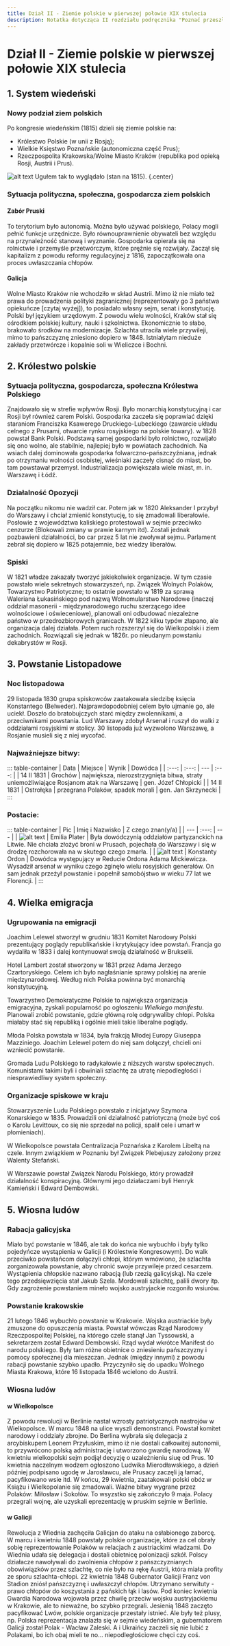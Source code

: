 ```yaml
---
title: Dział II - Ziemie polskie w pierwszej połowie XIX stulecia
description: Notatka dotycząca II rozdziału podręcznika "Poznać przeszłość 3" wydawnictwa Nowej Ery.
---
```


# Dział II - Ziemie polskie w pierwszej połowie XIX stulecia

## 1. System wiedeński

### Nowy podział ziem polskich

Po kongresie wiedeńskim (1815) dzieli się ziemie polskie na:
- Królestwo Polskie (w unii z Rosją);
- Wielkie Księstwo Poznańskie (autonomiczna część Prus);
- Rzeczpospolita Krakowska/Wolne Miasto Kraków (republika pod opieką Rosji, Austrii i Prus).

![alt text](/2-dzial/krolestwo-polskie.png)
Ugułem tak to wyglądało (stan na 1815). {.center}

### Sytuacja polityczna, społeczna, gospodarcza ziem polskich

#### Zabór Pruski

To terytorium było autonomią. Można było używać polskiego, Polacy mogli pełnić funkcje urzędnicze. Było równouprawnienie obywateli bez względu na przynależność stanową i wyznanie. Gospodarka opierała się na rolnictwie i przemyśle przetwórczym, które prężnie się rozwijały. Zaczął się kapitalizm z powodu reformy regulacyjnej z 1816, zapoczątkowała ona proces uwłaszczania chłopów.

#### Galicja

Wolne Miasto Kraków nie wchodziło w skład Austrii. Mimo iż nie miało też prawa do prowadzenia polityki zagranicznej (reprezentowały go 3 państwa opiekuńcze [czytaj wyżej]), to posiadało własny sejm, senat i konstytucję. Polski był językiem urzędowym. Z powodu wielu wolności, Kraków stał się ośrodkiem polskiej kultury, nauki i szkolnictwa. Ekonomicznie to słabo, brakowało środków na modernizacje. Szlachta utraciła wiele przywileji, mimo to pańszczyznę zniesiono dopiero w 1848. Istniałytam nieduże zakłady przetwórcze i kopalnie soli w Wieliczce i Bochni.

## 2. Królestwo polskie

### Sytuacja polityczna, gospodarcza, społeczna Królestwa Polskiego

Znajdowało się w strefie wpływów Rosji. Było monarchią konstytucyjną i car Rosji był również carem Polski. Gospodarka zaczeła się poprawiać dzięki staraniom Franciszka Ksawerego Druckiego-Lubeckiego (zawarcie układu celnego z Prusami, otwarcie rynku rosyjskiego na polskie towary). w 1828 powstał Bank Polski. Podstawą samej gospodarki było rolnictwo, rozwijało się ono wolno, ale stabilnie, najlepiej było w powiatach zachodnich. Na wsiach dalej dominowała gospodarka folwarczno-pańszczyźniana, jednak po otrzymaniu wolności osobistej, wieśniaki zaczeły cisnąć do miast, bo tam powstawał przemysł. Industrializacja powiększała wiele miast, m. in. Warszawę i Łódź.

### Działalność Opozycji

Na początku nikomu nie wadził car. Potem jak w 1820 Aleksander I przybył do Warszawy i chciał zmienić konstytucję, to się zmadowali liberałowie. Posłowie z województwa kaliskiego protestowali w sejmie przeciwko cenzurze (Blokowali zmiany w prawie karnym itd). Zostali jednak pozbawieni działalności, bo car przez 5 lat nie zwoływał sejmu. Parlament zebrał się dopiero w 1825 potajemnie, bez wiedzy liberałów.

### Spiski

W 1821 władze zakazały tworzyć jakiekolwiek organizacje. W tym czasie powstało wiele sekretnych stowarzyszeń, np. Związek Wolnych Polaków, Towarzystwo Patriotyczne; to ostatnie powstało w 1819 za sprawą Waleriana Łukasińskiego pod nazwą Wolnomularstwo Narodowe (inaczej oddział masonerii - międzynarodowego ruchu szerzącego idee wolnościowe i oświeceniowe), planowali oni odbudować niezależne państwo w przedrozbiorowych granicach. W 1822 kilku typów złapano, ale organizacja dalej działała. Potem ruch rozszerzył się do Wielkopolski i ziem zachodnich. Rozwiązali się jednak w 1826r. po nieudanym powstaniu dekabrystów w Rosji.

## 3. Powstanie Listopadowe

### Noc listopadowa
29 listopada 1830 grupa spiskowców zaatakowała siedzibę księcia Konstantego (Belweder). Najprawdopodobniej celem było ujmanie go, ale uciekł. Doszło do bratobujczych starć między zwolennikami, a przeciwnikami powstania. Lud Warszawy zdobył Arsenał i ruszył do walki z oddziałami rosyjskimi w stolicy. 30 listopada już wyzwolono Warszawę, a Rosjanie musieli się z niej wycofać.

### Najważniejsze bitwy:

::: table-container
| Data | Miejsce | Wynik | Dowódca |
| :---:  | :---:  | --- | :---:  |
| 14 II 1831 | Grochów | największa, nierozstrzygnięta bitwa, straty uniemożliwiające Rosjanom atak na Warszawę | gen. Józef Chłopicki |
| 14 II 1831 | Ostrołęka | przegrana Polaków, spadek morali | gen. Jan Skrzynecki |
:::

### Postacie:

::: table-container
| Pic | Imię i Nazwisko | Z czego znan(y/a) |
| --- | :---: | --- |
| ![alt text](/2-dzial/Emilia_Plater.png) | Emilia Plater | Była dowódczynią oddziałów partyzanckich na Litwie. Nie chciała złożyć broni w Prusach, pojechała do Warszawy i się w drodzę rozchorowała na w skutego czego zmarła. |
| ![alt text](/2-dzial/Julian_Ordon.jpg) | Konstanty Ordon | Dowódca występujący w Reducie Ordona Adama Mickiewicza. Wysadził arsenał w wyniku czego zginęło wielu rosyjskich generałów. On sam jednak przeżył powstanie i popełnił samobójstwo w wieku 77 lat we Florencji. |
:::

## 4. Wielka emigracja

### Ugrupowania na emigracji
Joachim Lelewel stworzył w grudniu 1831 Komitet Narodowy Polski prezentujący poglądy republikańskie i krytykujący idee powstań. Francja go wydaliła w 1833 i dalej kontynuował swoją działalność w Brukselii. 

Hotel Lambert został stworzony w 1831 przez Adama Jerzego Czartoryskiego. Celem ich było nagłaśnianie sprawy polskiej na arenie międzynarodowej. Według nich Polska powinna być monarchią konstytucyjną.

Towarzystwo Demokratyczne Polskie to największa organizacja emigracyjna, zyskali popularność po ogłoszeniu *Wielkiego manifestu*. Planowali zrobić powstanie, gdzie główną rolę odgrywaliby chłopi. Polska miałaby stać się republiką i ogólnie mieli takie liberalne poglądy.

Młoda Polska powstała w 1834, była frakcją Młodej Europy Giuseppa Mazziniego. Joachim Lelewel potem do niej sam dołączył, chcieli oni wzniecić powstanie.

Gromada Ludu Polskiego to radykałowie z niższych warstw społecznych. Komunistami takimi byli i obwiniali szlachtę za utratę niepodległości i niesprawiedliwy system społeczny.

### Organizacje spiskowe w kraju
Stowarzyszenie Ludu Polskiego powstało z inicjatywy Szymona Konarskiego w 1835. Prowadzili oni działalność patriotyczną (może być coś o Karolu Levittoux, co się nie sprzedał na policji, spalił cele i umarł w płomieniach).

W Wielkopolsce powstała Centralizacja Poznańska z Karolem Libeltą na czele. Innym związkiem w Poznaniu był Związek Plebejuszy założony przez Walenty Stefański.

W Warszawie powstał Związek Narodu Polskiego, który prowadził działalność konspiracyjną. Głównymi jego działaczami byli Henryk Kamieński i Edward Dembowski.

## 5. Wiosna ludów

### Rabacja galicyjska

Miało być powstanie w 1846, ale tak do końca nie wybuchło i były tylko pojedyńcze wystąpienia w Galicji (i Królestwie Kongresowym). Do walk przeciwko powstańcom dołączyli chłopi, którym wmówiono, że szlachta zorganizowała powstanie, aby chronić swoje przywileje przed cesarzem. Wystąpienia chłopskie nazwano rabacją (lub rzezią galicyjską). Na czele tego przedsięwzięcia stał Jakub Szela. Mordowali szlachtę, palili dwory itp. Gdy zagrożenie powstaniem mineło wojsko austryjackie rozgoniło wsiurów.

### Powstanie krakowskie

21 lutego 1846 wybuchło powstanie w Krakowie. Wojska austriackie były zmuszone do opuszczenia miasta. Powstał wówczas Rząd Narodowy Rzeczpospolitej Polskiej, na którego czele stanął Jan Tyssowski, a sekretarzem został Edward Dembowski. Rząd wydał wkrótce Manifest do narodu polskiego. Były tam różne obietnice o zniesieniu pańszczyzny i pomocy społecznej dla mieszczan. Jednak (między innymi) z powodu rabacji powstanie szybko upadło. Przyczyniło się do upadku Wolnego Miasta Krakowa, które 16 listopada 1846 wcielono do Austrii.

### Wiosna ludów

#### w Wielkopolsce

Z powodu rewolucji w Berlinie nastał wzrosty patriotycznych nastrojów w Wielkopolsce. W marcu 1848 na ulice wyszli demonstranci. Powstał komitet narodowy i oddziały zbrojne. Do Berlina wybrała się delegacja z arcybiskupem Leonem Przyłuskim, mimo iż nie dostali całkowitej autonomii, to przywrócono polską administrację i utworzono gwardię narodową. W kwietniu wielkopolski sejm podjął decyzję o uzależnieniu siuę od Prus. 10 kwietnia naczelnym wodzem ogłoszono Ludwika Mierodławskiego, a dzień później podpisano ugodę w Jarosławcu, ale Prusacy zaczęli ją łamać, pacyfikowano wsie itd. W końcu, 29 kwietnia, zaatakowali polski obóz w Książu i Wielkopolanie się zmadowali. Ważne bitwy wygrane przez Polaków: Miłosław i Sokołów. To wsyzstko się zakończyło 9 maja. Polacy przegrali wojnę, ale uzyskali eprezentację w pruskim sejmie w Berlinie.

#### w Galicji

Rewolucja z Wiednia zachęciła Galicjan do ataku na osłabionego zaborcę. W marcu i kwietniu 1848 powstały polskie organizacje, które za cel obrały sobię reprezentowanie Polaków w relacjach z austriackimi władzami. Do Wiednia udała się delegacja i dostali obietnicę polonizacji szkół. Polscy działacze nawoływali do zwolnienia chłopów z pańszczyznianych obowiwiązków przez szlachtę, co nie było na rękę Austrii, która miała profity ze sporu szlachta-chłopi. 22 kwietnia 1848 Gubernator Galicji Franz von Stadion zniósł pańszczyznę i uwłaszczył chłopów. Utrzymano serwituty - prawo chłopów do koszystania z pańskich łąk i lasów. Pod koniec kwietnia Gwardia Narodowa wojowała przez chwilę przeciw wojsku austryjackiemu w Krakowie, ale to nieważne, bo szybko przegrali. Jesienią 1848 zaczęto pacyfikować Lwów, polskie organizacje przestały istnieć. Ale były też plusy, np. Polska reprezentacja znalazła się w sejmie wiedeńskim, a gubernatorem Galicji został Polak - Wacław Zaleski. A i Ukraińcy zaczeli się nie lubić z Polakami, bo ich obaj mieli te no... niepodległościowe chęci czy coś.